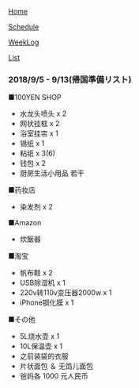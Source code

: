 [Home](index.md) 

[Schedule](Schedule.md) 

[WeekLog](WeekLog.md) 

[List](List.md)

### 2018/9/5 - 9/13(帰国準備リスト)

■100YEN SHOP
- 水龙头喷头 x 2
- 网状挂框 x 2
- 浴室挂帘 x 1
- 锡纸 x 1
- 粘纸 x 3(6)
- 钱包 x 2
- 厨房生活小用品 若干

■药妆店
- 染发剂 x 2

■Amazon
- 炊飯器

■淘宝
- 帆布鞋 x 2
- USB除湿机 x 1
- 220v转110v变压器2000w x 1
- iPhone钢化膜 x 1

■その他
- 5L烧水壶 x 1
- 10L保温壶 x 1
- 之前装袋的衣服 
- 片状面包 ＆ 无馅儿面包
- 爸妈各 1000 元人民币
